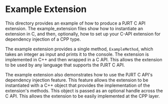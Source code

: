 # Example Extension

This directory provides an example of how to produce a PJRT C API extension.
The example_extension files show how to instantiate an extension in C, and
then, optionally, how to set up your C-API extension for dependency injection
of a CPP type.

The example extension provides a single method, `ExampleMethod`, which takes
an integer as input and prints it to the console. The extension is implemented
in C++ and then wrapped in a C API. This allows the extension to be used by
any language that supports the PJRT C API.

The example extension also demonstrates how to use the PJRT C API's
dependency injection feature. This feature allows the extension to be
instantiated with a C++ object that provides the implementation of the
extension's methods. This object is passed as an optional handle across the C
API. This allows the extension to be easily implemented at the CPP layer.
